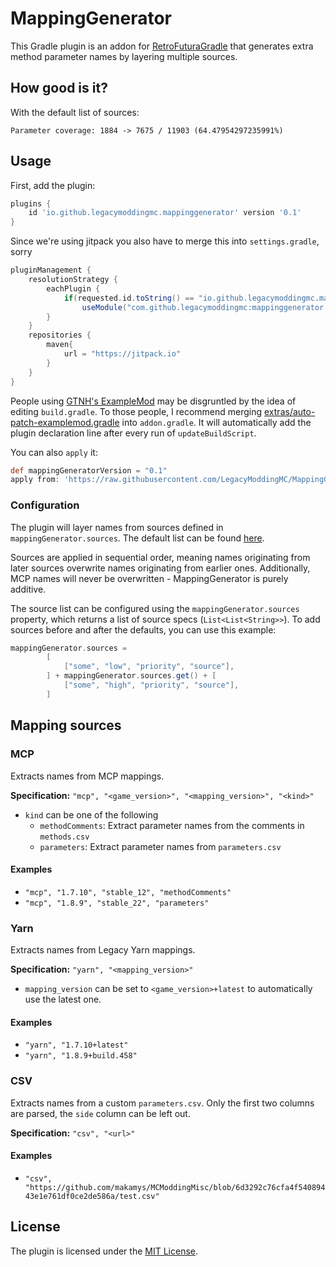 # MappingGenerator

This Gradle plugin is an addon for [RetroFuturaGradle](https://github.com/GTNewHorizons/RetroFuturaGradle) that generates extra method parameter names by layering multiple sources.

## How good is it?

With the default list of sources:

```
Parameter coverage: 1884 -> 7675 / 11903 (64.47954297235991%)
```

## Usage

First, add the plugin:

```gradle
plugins {
    id 'io.github.legacymoddingmc.mappinggenerator' version '0.1'
}
```

Since we're using jitpack you also have to merge this into `settings.gradle`, sorry

```gradle
pluginManagement {
    resolutionStrategy {
        eachPlugin {
            if(requested.id.toString() == "io.github.legacymoddingmc.mappinggenerator")
                useModule("com.github.legacymoddingmc:mappinggenerator:" + requested.version)
        }
    }
    repositories {
        maven{
            url = "https://jitpack.io"
        }
    }
}
```

People using [GTNH's ExampleMod](https://github.com/GTNewHorizons/ExampleMod1.7.10) may be disgruntled by the idea of editing `build.gradle`. To those people, I recommend merging [extras/auto-patch-examplemod.gradle](extras/auto-patch-examplemod.gradle) into `addon.gradle`. It will automatically add the plugin declaration line after every run of `updateBuildScript`.

You can also `apply` it:
```gradle
def mappingGeneratorVersion = "0.1"
apply from: 'https://raw.githubusercontent.com/LegacyModdingMC/MappingGenerator/master/extras/auto-patch-examplemod.gradle'
```

### Configuration

The plugin will layer names from sources defined in `mappingGenerator.sources`. The default list can be found [here](src/main/java/io/github/legacymoddingmc/mappinggenerator/DefaultSources.java).

Sources are applied in sequential order, meaning names originating from later sources overwrite names originating from earlier ones. Additionally, MCP names will never be overwritten - MappingGenerator is purely additive.

The source list can be configured using the `mappingGenerator.sources` property, which returns a list of source specs (`List<List<String>>`). To add sources before and after the defaults, you can use this example:

```gradle
mappingGenerator.sources =
        [
            ["some", "low", "priority", "source"],
        ] + mappingGenerator.sources.get() + [
            ["some", "high", "priority", "source"],
        ]
```

## Mapping sources

### MCP

Extracts names from MCP mappings.

**Specification:** `"mcp", "<game_version>", "<mapping_version>", "<kind>"`

* `kind` can be one of the following
    * `methodComments`: Extract parameter names from the comments in `methods.csv`
    * `parameters`: Extract parameter names from `parameters.csv`

#### Examples
* `"mcp", "1.7.10", "stable_12", "methodComments"`
* `"mcp", "1.8.9", "stable_22", "parameters"`

### Yarn

Extracts names from Legacy Yarn mappings.

**Specification:** `"yarn", "<mapping_version>"`

* `mapping_version` can be set to `<game_version>+latest` to automatically use the latest one.

#### Examples
* `"yarn", "1.7.10+latest"`
* `"yarn", "1.8.9+build.458"`

### CSV

Extracts names from a custom `parameters.csv`. Only the first two columns are parsed, the `side` column can be left out.

**Specification:** `"csv", "<url>"`

#### Examples
* `"csv", "https://github.com/makamys/MCModdingMisc/blob/6d3292c76cfa4f54089443e1e761df0ce2de586a/test.csv"`

## License

The plugin is licensed under the [MIT License](LICENSE).
